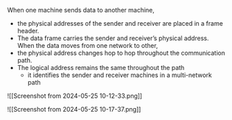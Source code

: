 When one machine sends data to another machine, 
- the physical addresses of the sender and receiver are placed in a frame header. 
- The data frame carries the sender and receiver’s physical address. When the data moves from one network to other, 
- the physical address changes hop to hop throughout the communication path.
- The logical address remains the same throughout the path
	- it identifies the sender and receiver machines in a multi-network path

![[Screenshot from 2024-05-25 10-12-33.png]]

![[Screenshot from 2024-05-25 10-17-37.png]]

